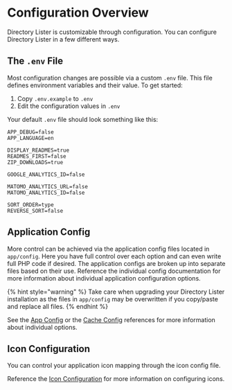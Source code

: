 # Configuration Overview

Directory Lister is customizable through configuration. You can configure Directory Lister in a few different ways.

## The `.env` File

Most configuration changes are possible via a custom `.env` file. This file defines environment variables and their value. To get started:

1. Copy `.env.example` to `.env`
2. Edit the configuration values in `.env`

Your default `.env` file should look something like this:

```text
APP_DEBUG=false
APP_LANGUAGE=en

DISPLAY_READMES=true
READMES_FIRST=false
ZIP_DOWNLOADS=true

GOOGLE_ANALYTICS_ID=false

MATOMO_ANALYTICS_URL=false
MATOMO_ANALYTICS_ID=false

SORT_ORDER=type
REVERSE_SORT=false
```

## Application Config

More control can be achieved via the application config files located in `app/config`. Here you have full control over each option and can even write full PHP code if desired. The application configs are broken up into separate files based on their use. Reference the individual config documentation for more information about individual application configuration options.

{% hint style="warning" %}
Take care when upgrading your Directory Lister installation as the files in `app/config` may be overwritten if you copy/paste and replace all files.
{% endhint %}

See the [App Config](app-config-reference.md) or the [Cache Config](cache-config-reference.md) references for more information about individual options.

## Icon Configuration

You can control your application icon mapping through the icon config file.

Reference the [Icon Configuration](icon-configuration.md) for more information on configuring icons.

